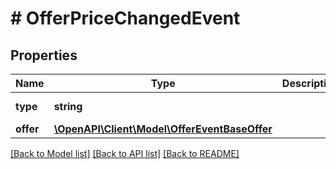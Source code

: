 # # OfferPriceChangedEvent

## Properties

Name | Type | Description | Notes
------------ | ------------- | ------------- | -------------
**type** | **string** |  | [optional] [default to 'OFFER_PRICE_CHANGED']
**offer** | [**\OpenAPI\Client\Model\OfferEventBaseOffer**](OfferEventBaseOffer.md) |  | 

[[Back to Model list]](../../README.md#documentation-for-models) [[Back to API list]](../../README.md#documentation-for-api-endpoints) [[Back to README]](../../README.md)


